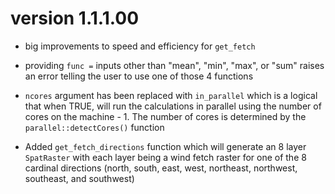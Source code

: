 # version 1.1.1.00

-   big improvements to speed and efficiency for `get_fetch`

-   providing `func =` inputs other than "mean", "min", "max", or "sum" raises an error telling the user to use one of those 4 functions

-   `ncores` argument has been replaced with `in_parallel` which is a logical that when TRUE, will run the calculations in parallel using the number of cores on the machine - 1. The number of cores is determined by the `parallel::detectCores()` function

-   Added `get_fetch_directions` function which will generate an 8 layer `SpatRaster` with each layer being a wind fetch raster for one of the 8 cardinal directions (north, south, east, west, northeast, northwest, southeast, and southwest)
